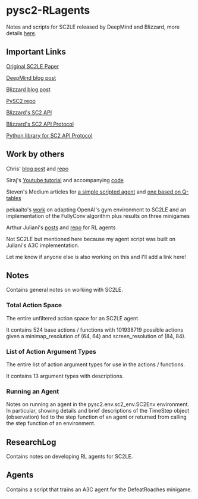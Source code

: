 # pysc2-RLagents
Notes and scripts for SC2LE released by DeepMind and Blizzard, more details [here](https://github.com/deepmind/pysc2).

## Important Links

[Original SC2LE Paper](https://deepmind.com/documents/110/sc2le.pdf)

[DeepMind blog post](https://deepmind.com/blog/deepmind-and-blizzard-open-starcraft-ii-ai-research-environment/)

[Blizzard blog post](http://us.battle.net/sc2/en/blog/20944009)

[PySC2 repo](https://github.com/deepmind/pysc2)

[Blizzard's SC2 API](https://github.com/Blizzard/s2client-api)

[Blizzard's SC2 API Protocol](https://github.com/Blizzard/s2client-proto)

[Python library for SC2 API Protocol](https://pypi.python.org/pypi/s2clientprotocol/)

## Work by others

Chris' [blog post](http://chris-chris.ai/2017/08/30/pysc2-tutorial1/) and [repo](https://github.com/chris-chris/pysc2-examples)

Siraj's [Youtube tutorial](https://www.youtube.com/watch?v=URWXG5jRB-A&feature=youtu.be) and accompanying [code](https://github.com/llSourcell/A-Guide-to-DeepMinds-StarCraft-AI-Environment)

Steven's Medium articles for [a simple scripted agent](https://chatbotslife.com/building-a-basic-pysc2-agent-b109cde1477c) and [one based on Q-tables](https://chatbotslife.com/building-a-smart-pysc2-agent-cdc269cb095d)

pekaalto's [work](https://github.com/pekaalto/sc2atari) on adapting OpenAI's gym environment to SC2LE and an implementation of the FullyConv algorithm plus results on three minigames

Arthur Juliani's [posts](https://medium.com/emergent-future/simple-reinforcement-learning-with-tensorflow-part-8-asynchronous-actor-critic-agents-a3c-c88f72a5e9f2) and [repo](https://github.com/awjuliani/DeepRL-Agents) for RL agents

Not SC2LE but mentioned here because my agent script was built on Juliani's A3C implementation.

Let me know if anyone else is also working on this and I'll add a link here!

## Notes

Contains general notes on working with SC2LE.

### Total Action Space

The entire unfiltered action space for an SC2LE agent.

It contains 524 base actions / functions with 101938719 possible actions given a minimap_resolution of (64, 64) and screen_resolution of (84, 84).

### List of Action Argument Types

The entire list of action argument types for use in the actions / functions.

It contains 13 argument types with descriptions.

### Running an Agent

Notes on running an agent in the pysc2.env.sc2_env.SC2Env environment. In particular, showing details and brief descriptions of the TimeStep object (observation) fed to the step function of an agent or returned from calling the step function of an environment.

## ResearchLog

Contains notes on developing RL agents for SC2LE.

## Agents

Contains a script that trains an A3C agent for the DefeatRoaches minigame.
 